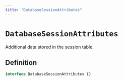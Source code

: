 ```yaml
---
title: "DatabaseSessionAttributes"
---
```


# `DatabaseSessionAttributes`

Additional data stored in the session table.

## Definition

```ts
interface DatabaseSessionAttributes {}
```

